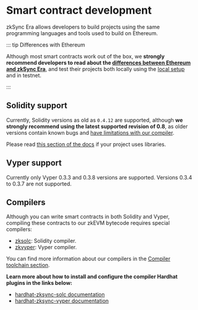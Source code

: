 # Smart contract development

zkSync Era allows developers to build projects using the same programming languages and tools used to build on Ethereum.

::: tip Differences with Ethereum

Although most smart contracts work out of the box, we **strongly recommend developers to read about the [differences between Ethereum and zkSync Era](../differences-with-ethereum.md)**, and test their projects both locally using the [local setup](../../../tools/hardhat/testing.md) and in testnet.

:::

## Solidity support

Currently, Solidity versions as old as `0.4.12` are supported, although **we strongly recommend using the latest supported revision of 0.8**, as older versions contain known bugs and [have limitations with our compiler](../../../tools/compiler-toolchain/solidity.md#limitations).

Please read [this section of the docs](../../../tools/compiler-toolchain/solidity.md#using-libraries) if your project uses libraries.

## Vyper support

Currently only Vyper 0.3.3 and 0.3.8 versions are supported. Versions 0.3.4 to 0.3.7 are not supported.

## Compilers

Although you can write smart contracts in both Solidity and Vyper, compiling these contracts to our zkEVM bytecode requires special compilers:

- [zksolc](https://github.com/matter-labs/zksolc-bin): Solidity compiler.
- [zkvyper](https://github.com/matter-labs/zkvyper-bin): Vyper compiler.

You can find more information about our compilers in the [Compiler toolchain section](../../../tools/compiler-toolchain/README.md).

**Learn more about how to install and configure the compiler Hardhat plugins in the links below:**

- [hardhat-zksync-solc documentation](../../../tools/hardhat/hardhat-zksync-solc.md)
- [hardhat-zksync-vyper documentation](../../../tools/hardhat/hardhat-zksync-vyper.md)
